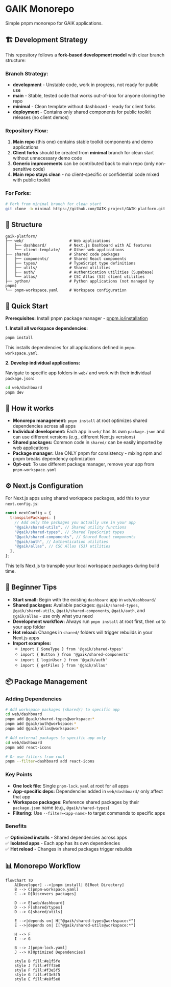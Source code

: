 # GAIK Monorepo

Simple pnpm monorepo for GAIK applications.

## 🏗️ Development Strategy

This repository follows a **fork-based development model** with clear branch structure:

### Branch Strategy:

- **development** - Unstable code, work in progress, not ready for public use
- **main** - Stable, tested code that works out-of-box for anyone cloning the repo
- **minimal** - Clean template without dashboard - ready for client forks
- **deployment** - Contains only shared components for public toolkit releases (no client demos)

### Repository Flow:

1. **Main repo** (this one) contains stable toolkit components and demo applications
2. **Client forks** should be created from **minimal** branch for clean start without unnecessary demo code
3. **Generic improvements** can be contributed back to main repo (only non-sensitive code)
4. **Main repo stays clean** - no client-specific or confidential code mixed with public toolkit

### For Forks:

```bash
# Fork from minimal branch for clean start
git clone -b minimal https://github.com/GAIK-project/GAIK-platform.git my-client-project
```

## 📁 Structure

```
gaik-platform/
├── web/                    # Web applications
│   ├── dashboard/          # Next.js Dashboard with AI features
│   └── client-template/    # Other web applications
├── shared/                 # Shared code packages
│   ├── components/         # Shared React components
│   ├── types/              # TypeScript type definitions
│   ├── utils/              # Shared utilities
│   ├── auth/               # Authentication utilities (Supabase)
│   └── allas/              # CSC Allas (S3) client utilities
├── python/                 # Python applications (not managed by pnpm)
└── pnpm-workspace.yaml     # Workspace configuration
```

## 🚀 Quick Start

**Prerequisites:** Install pnpm package manager - [pnpm.io/installation](https://pnpm.io/installation)

**1. Install all workspace dependencies:**

```bash
pnpm install
```

This installs dependencies for all applications defined in `pnpm-workspace.yaml`.

**2. Develop individual applications:**

Navigate to specific app folders in `web/` and work with their individual `package.json`:

```bash
cd web/dashboard
pnpm dev
```

## 🔧 How it works

- **Monorepo management:** `pnpm install` at root optimizes shared dependencies across all apps
- **Individual development:** Each app in `web/` has its own `package.json` and can use different versions (e.g., different Next.js versions)
- **Shared packages:** Common code in `shared/` can be easily imported by web applications
- **Package manager:** Use ONLY pnpm for consistency - mixing npm and pnpm breaks dependency optimization
- **Opt-out:** To use different package manager, remove your app from `pnpm-workspace.yaml`

## ⚙️ Next.js Configuration

For Next.js apps using shared workspace packages, add this to your `next.config.js`:

```javascript
const nextConfig = {
  transpilePackages: [
    // Add only the packages you actually use in your app
    "@gaik/shared-utils", // Shared utility functions
    "@gaik/shared-types", // Shared TypeScript types
    "@gaik/shared-components", // Shared React components
    "@gaik/auth", // Authentication utilities
    "@gaik/allas", // CSC Allas (S3) utilities
  ],
};
```

This tells Next.js to transpile your local workspace packages during build time.

## 🎯 Beginner Tips

- **Start small:** Begin with the existing `dashboard` app in `web/dashboard/`
- **Shared packages:** Available packages: `@gaik/shared-types`, `@gaik/shared-utils`, `@gaik/shared-components`, `@gaik/auth`, and `@gaik/allas` - use only what you need
- **Development workflow:** Always run `pnpm install` at root first, then `cd` to your app folder
- **Hot reload:** Changes in `shared/` folders will trigger rebuilds in your Next.js apps
- **Import examples:**
  - `import { SomeType } from '@gaik/shared-types'`
  - `import { Button } from '@gaik/shared-components'`
  - `import { loginUser } from '@gaik/auth'`
  - `import { getFiles } from '@gaik/allas'`

## 📦 Package Management

### Adding Dependencies

```bash
# Add workspace packages (shared/) to specific app
cd web/dashboard
pnpm add @gaik/shared-types@workspace:*
pnpm add @gaik/auth@workspace:*
pnpm add @gaik/allas@workspace:*

# Add external packages to specific app only
cd web/dashboard
pnpm add react-icons

# Or use filters from root
pnpm --filter=dashboard add react-icons
```

### Key Points

- **One lock file:** Single `pnpm-lock.yaml` at root for all apps
- **App-specific deps:** Dependencies added in `web/dashboard/` only affect that app
- **Workspace packages:** Reference shared packages by their `package.json` name (e.g., `@gaik/shared-types`)
- **Filtering:** Use `--filter=<app-name>` to target commands to specific apps

### Benefits

✅ **Optimized installs** - Shared dependencies across apps  
✅ **Isolated apps** - Each app has its own dependencies  
✅ **Hot reload** - Changes in shared packages trigger rebuilds

## 📊 Monorepo Workflow

```mermaid
flowchart TD
    A[Developer] -->|pnpm install| B[Root Directory]
    B --> C[pnpm-workspace.yaml]
    C --> D[Discovers packages]

    D --> E[web/dashboard]
    D --> F[shared/types]
    D --> G[shared/utils]

    E -->|depends on| H["@gaik/shared-types@workspace:*"]
    E -->|depends on| I["@gaik/shared-utils@workspace:*"]

    H --> F
    I --> G

    B --> J[pnpm-lock.yaml]
    J --> K[Optimized Dependencies]

    style B fill:#e1f5fe
    style J fill:#fff3e0
    style F fill:#f3e5f5
    style G fill:#f3e5f5
    style E fill:#e8f5e8
```
